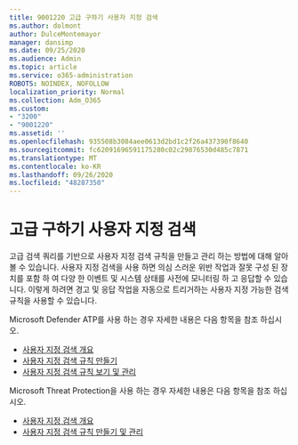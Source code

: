 ```yaml
---
title: 9001220 고급 구하기 사용자 지정 검색
ms.author: dolmont
author: DulceMontemayor
manager: dansimp
ms.date: 09/25/2020
ms.audience: Admin
ms.topic: article
ms.service: o365-administration
ROBOTS: NOINDEX, NOFOLLOW
localization_priority: Normal
ms.collection: Adm_O365
ms.custom:
- "3200"
- "9001220"
ms.assetid: ''
ms.openlocfilehash: 935508b3084aee0613d2bd1c2f26a437390f8640
ms.sourcegitcommit: fc62091696591175280c02c29876530d485c7871
ms.translationtype: MT
ms.contentlocale: ko-KR
ms.lasthandoff: 09/26/2020
ms.locfileid: "48287350"
---
```

# <a name="advanced-hunting-custom-detections"></a>고급 구하기 사용자 지정 검색

고급 검색 쿼리를 기반으로 사용자 지정 검색 규칙을 만들고 관리 하는 방법에 대해 알아볼 수 있습니다. 사용자 지정 검색을 사용 하면 의심 스러운 위반 작업과 잘못 구성 된 장치를 포함 하 여 다양 한 이벤트 및 시스템 상태를 사전에 모니터링 하 고 응답할 수 있습니다. 이렇게 하려면 경고 및 응답 작업을 자동으로 트리거하는 사용자 지정 가능한 검색 규칙을 사용할 수 있습니다.
  
Microsoft Defender ATP를 사용 하는 경우 자세한 내용은 다음 항목을 참조 하십시오. 
- [사용자 지정 검색 개요](https://docs.microsoft.com/windows/security/threat-protection/microsoft-defender-atp/overview-custom-detections)
- [사용자 지정 검색 규칙 만들기](https://docs.microsoft.com/windows/security/threat-protection/microsoft-defender-atp/custom-detection-rules)
- [사용자 지정 검색 규칙 보기 및 관리](https://docs.microsoft.com/windows/security/threat-protection/microsoft-defender-atp/custom-detections-manage)

Microsoft Threat Protection을 사용 하는 경우 자세한 내용은 다음 항목을 참조 하십시오. 
- [사용자 지정 검색 개요](https://docs.microsoft.com/microsoft-365/security/mtp/custom-detections-overview)
- [사용자 지정 검색 규칙 만들기 및 관리](https://docs.microsoft.com/microsoft-365/security/mtp/custom-detection-rules)
